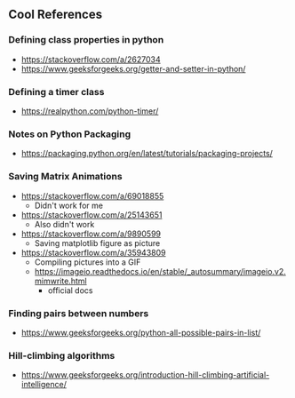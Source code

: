 ## Cool References

### Defining class properties in python
- https://stackoverflow.com/a/2627034
- https://www.geeksforgeeks.org/getter-and-setter-in-python/

### Defining a timer class
- https://realpython.com/python-timer/

### Notes on Python Packaging
- https://packaging.python.org/en/latest/tutorials/packaging-projects/

### Saving Matrix Animations
- https://stackoverflow.com/a/69018855
  - Didn't work for me
- https://stackoverflow.com/a/25143651
  - Also didn't work
- https://stackoverflow.com/a/9890599
  - Saving matplotlib figure as picture
- https://stackoverflow.com/a/35943809
  - Compiling pictures into a GIF
  - https://imageio.readthedocs.io/en/stable/_autosummary/imageio.v2.mimwrite.html
    - official docs

### Finding pairs between numbers
- https://www.geeksforgeeks.org/python-all-possible-pairs-in-list/

### Hill-climbing algorithms
- https://www.geeksforgeeks.org/introduction-hill-climbing-artificial-intelligence/
